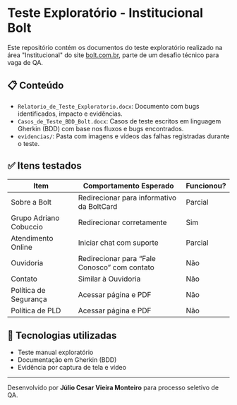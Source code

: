 
# Teste Exploratório - Institucional Bolt

Este repositório contém os documentos do teste exploratório realizado na área "Institucional" do site [bolt.com.br](https://bolt.com.br), parte de um desafio técnico para vaga de QA.

## 📋 Conteúdo

- `Relatorio_de_Teste_Exploratorio.docx`: Documento com bugs identificados, impacto e evidências.
- `Casos_de_Teste_BDD_Bolt.docx`: Casos de teste escritos em linguagem Gherkin (BDD) com base nos fluxos e bugs encontrados.
- `evidencias/`: Pasta com imagens e vídeos das falhas registradas durante o teste.

## ✅ Itens testados

| Item                          | Comportamento Esperado                            | Funcionou? |
|------------------------------|---------------------------------------------------|------------|
| Sobre a Bolt                 | Redirecionar para informativo da BoltCard         | Parcial    |
| Grupo Adriano Cobuccio       | Redirecionar corretamente                         | Sim        |
| Atendimento Online           | Iniciar chat com suporte                          | Parcial    |
| Ouvidoria                    | Redirecionar para “Fale Conosco” com contato      | Não        |
| Contato                      | Similar à Ouvidoria                               | Não        |
| Política de Segurança        | Acessar página e PDF                              | Não        |
| Política de PLD              | Acessar página e PDF                              | Não        |

## 🧪 Tecnologias utilizadas

- Teste manual exploratório
- Documentação em Gherkin (BDD)
- Evidência por captura de tela e vídeo

---

Desenvolvido por **Júlio Cesar Vieira Monteiro** para processo seletivo de QA.
